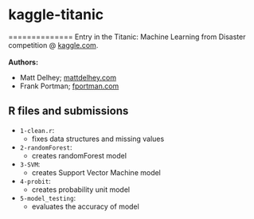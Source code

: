 <h1>kaggle-titanic</h1>
==============
Entry in the Titanic: Machine Learning from Disaster competition @ <a href="http://www.kaggle.com">kaggle.com</a>.
<br />
<br />
<strong>Authors:</strong>
<ul>
<li>Matt Delhey; <a href="http://mattdelhey.com">mattdelhey.com</a></li>
<li>Frank Portman; <a href="http://fportman.com">fportman.com</a></li>
</ul>

<h2>R files and submissions</h2>
<ul>
<li><code>1-clean.r</code>: 
  <ul>
  <li>fixes data structures and missing values</li>
  </ul>
<li><code>2-randomForest</code>:
  <ul>
  <li>creates randomForest model</li>
  </ul>
<li><code>3-SVM</code>:
  <ul>
  <li>creates Support Vector Machine model</li>
  </ul>
<li><code>4-probit</code>:
  <ul>
  <li>creates probability unit model</li>
  </ul>
<li><code>5-model_testing</code>: 
  <ul>
  <li>evaluates the accuracy of model</li>
  </ul>
</ul>
